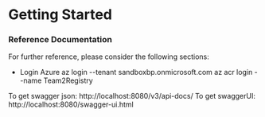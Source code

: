 # Getting Started

### Reference Documentation
For further reference, please consider the following sections:

* Login Azure
az login --tenant sandboxbp.onmicrosoft.com
az acr login --name Team2Registry

To get swagger json:
http://localhost:8080/v3/api-docs/
To get swaggerUI:
http://localhost:8080/swagger-ui.html